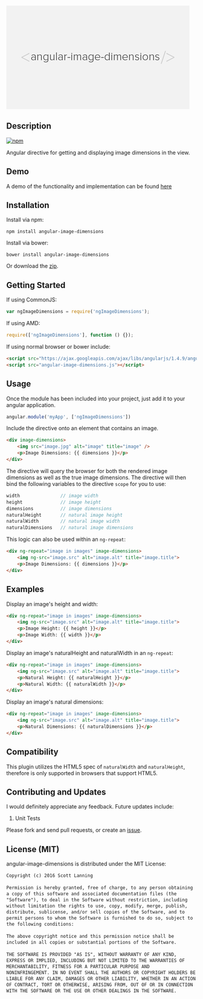 <img src="https://raw.githubusercontent.com/skyout/angular-image-dimensions/master/angular_image_dimensions_logo.png" alt="angular-image-dimensions" title="angular-image-dimensions" with="485" height="273" />

Description
-----------

[![npm](https://img.shields.io/npm/l/express.svg)](https://opensource.org/licenses/MIT)

Angular directive for getting and displaying image dimensions in the view.

Demo
----

A demo of the functionality and implementation can be found [here]

Installation
------------

Install via npm:

```
npm install angular-image-dimensions
```

Install via bower:

```
bower install angular-image-dimensions
```

Or download the [zip].

Getting Started
---------------

If using CommonJS:

```js
var ngImageDimensions = require('ngImageDimensions');
```

If using AMD:

```js
require(['ngImageDimensions'], function () {});
```

If using normal browser or bower include:

```html
<script src="https://ajax.googleapis.com/ajax/libs/angularjs/1.4.9/angular.min.js"></script>
<script src="angular-image-dimensions.js"></script>
```

Usage
-----

Once the module has been included into your project, just add it to your angular application.

```js
angular.module('myApp', ['ngImageDimensions'])
```

Include the directive onto an element that contains an image.

```html
<div image-dimensions>
    <img src="image.jpg" alt="image" title="image" />
    <p>Image Dimensions: {{ dimensions }}</p>
</div>
```

The directive will query the browser for both the rendered image dimensions as well as the true image dimensions. The directive will then bind the following variables to the directive `scope` for you to use:

```js
width               // image width
height              // image height
dimensions          // image dimensions
naturalHeight       // natural image height
naturalWidth        // natural image width
naturalDimensions   // natural image dimensions
```

This logic can also be used within an `ng-repeat`:

```html
<div ng-repeat="image in images" image-dimensions>
    <img ng-src="image.src" alt="image.alt" title="image.title">
    <p>Image Dimensions: {{ dimensions }}</p>
</div>
```

Examples
--------

Display an image's height and width:

```html
<div ng-repeat="image in images" image-dimensions>
    <img ng-src="image.src" alt="image.alt" title="image.title">
    <p>Image Height: {{ height }}</p>
    <p>Image Width: {{ width }}</p>
</div>
```

Display an image's naturalHeight and naturalWidth in an `ng-repeat`:

```html
<div ng-repeat="image in images" image-dimensions>
    <img ng-src="image.src" alt="image.alt" title="image.title">
    <p>Natural Height: {{ naturalHeight }}</p>
    <p>Natural Width: {{ naturalWidth }}</p>
</div>
```

Display an image's natural dimensions:

```html
<div ng-repeat="image in images" image-dimensions>
    <img ng-src="image.src" alt="image.alt" title="image.title">
    <p>Natural Dimensions: {{ naturalDimensions }}</p>
</div>
```


Compatibility
-------------

This plugin utilizes the HTML5 spec of `naturalWidth` and `naturalHeight`, therefore is only supported in browsers that support HTML5.


Contributing and Updates
------
I would definitely appreciate any feedback. Future updates include:

1. Unit Tests

Please fork and send pull requests, or create an <a href="https://github.com/skyout/angular-image-dimensions/issues">issue</a>.


License (MIT)
-------------

angular-image-dimensions is distributed under the MIT License:

```
Copyright (c) 2016 Scott Lanning

Permission is hereby granted, free of charge, to any person obtaining
a copy of this software and associated documentation files (the
"Software"), to deal in the Software without restriction, including
without limitation the rights to use, copy, modify, merge, publish,
distribute, sublicense, and/or sell copies of the Software, and to
permit persons to whom the Software is furnished to do so, subject to
the following conditions:

The above copyright notice and this permission notice shall be
included in all copies or substantial portions of the Software.

THE SOFTWARE IS PROVIDED "AS IS", WITHOUT WARRANTY OF ANY KIND,
EXPRESS OR IMPLIED, INCLUDING BUT NOT LIMITED TO THE WARRANTIES OF
MERCHANTABILITY, FITNESS FOR A PARTICULAR PURPOSE AND
NONINFRINGEMENT. IN NO EVENT SHALL THE AUTHORS OR COPYRIGHT HOLDERS BE
LIABLE FOR ANY CLAIM, DAMAGES OR OTHER LIABILITY, WHETHER IN AN ACTION
OF CONTRACT, TORT OR OTHERWISE, ARISING FROM, OUT OF OR IN CONNECTION
WITH THE SOFTWARE OR THE USE OR OTHER DEALINGS IN THE SOFTWARE.
```

[MIT License]: http://en.wikipedia.org/wiki/MIT_License
[license-badge]: https://img.shields.io/badge/license-MIT-blue.svg
[here]:http://scott-lanning.com/angular-image-dimensions/
[zip]:https://github.com/skyout/angular-image-dimensions/archive/master.zip